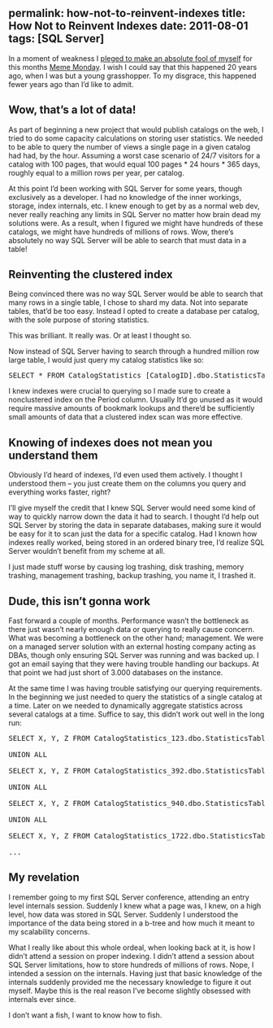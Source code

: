 permalink: how-not-to-reinvent-indexes
title: How Not to Reinvent Indexes
date: 2011-08-01
tags: [SQL Server]
---
In a moment of weakness I [pleged to make an absolute fool of myself](https://twitter.com/#!/improvedk/status/96646125402062849) for this months [Meme Monday](http://thomaslarock.com/2011/07/meme-monday-for-august/). I wish I could say that this happened 20 years ago, when I was but a young grasshopper. To my disgrace, this happened fewer years ago than I’d like to admit.

## Wow, that’s a lot of data!

As part of beginning a new project that would publish catalogs on the web, I tried to do some capacity calculations on storing user statistics. We needed to be able to query the number of views a single page in a given catalog had had, by the hour. Assuming a worst case scenario of 24/7 visitors for a catalog with 100 pages, that would equal 100 pages * 24 hours * 365 days, roughly equal to a million rows per year, per catalog.

At this point I’d been working with SQL Server for some years, though exclusively as a developer. I had no knowledge of the inner workings, storage, index internals, etc. I knew enough to get by as a normal web dev, never really reaching any limits in SQL Server no matter how brain dead my solutions were. As a result, when I figured we might have hundreds of these catalogs, we might have hundreds of millions of rows. Wow, there’s absolutely no way SQL Server will be able to search that must data in a table!

## Reinventing the clustered index

Being convinced there was no way SQL Server would be able to search that many rows in a single table, I chose to shard my data. Not into separate tables, that’d be too easy. Instead I opted to create a database per catalog, with the sole purpose of storing statistics.

This was brilliant. It really was. Or at least I thought so.

Now instead of SQL Server having to search through a hundred million row large table, I would just query my catalog statistics like so:

<pre lang="tsql" escaped="true">SELECT * FROM CatalogStatistics_[CatalogID].dbo.StatisticsTable WHERE Period BETWEEN @X AND @Y</pre>

I knew indexes were crucial to querying so I made sure to create a nonclustered index on the Period column. Usually It’d go unused as it would require massive amounts of bookmark lookups and there’d be sufficiently small amounts of data that a clustered index scan was more effective.

## Knowing of indexes does not mean you understand them

Obviously I’d heard of indexes, I’d even used them actively. I thought I understood them – you just create them on the columns you query and everything works faster, right?

I’ll give myself the credit that I knew SQL Server would need some kind of way to quickly narrow down the data it had to search. I thought I’d help out SQL Server by storing the data in separate databases, making sure it would be easy for it to scan just the data for a specific catalog. Had I known how indexes really worked, being stored in an ordered binary tree, I’d realize SQL Server wouldn’t benefit from my scheme at all.

I just made stuff worse by causing log trashing, disk trashing, memory trashing, management trashing, backup trashing, you name it, I trashed it.

## Dude, this isn’t gonna work

Fast forward a couple of months. Performance wasn’t the bottleneck as there just wasn’t nearly enough data or querying to really cause concern. What was becoming a bottleneck on the other hand; management. We were on a managed server solution with an external hosting company acting as DBAs, though only ensuring SQL Server was running and was backed up. I got an email saying that they were having trouble handling our backups. At that point we had just short of 3.000 databases on the instance.

At the same time I was having trouble satisfying our querying requirements. In the beginning we just needed to query the statistics of a single catalog at a time. Later on we needed to dynamically aggregate statistics across several catalogs at a time. Suffice to say, this didn’t work out well in the long run:

<pre lang="tsql" escaped="true">SELECT X, Y, Z FROM CatalogStatistics_123.dbo.StatisticsTable WHERE Period BETWEEN @X AND @Y

UNION ALL

SELECT X, Y, Z FROM CatalogStatistics_392.dbo.StatisticsTable WHERE Period BETWEEN @X AND @Y

UNION ALL

SELECT X, Y, Z FROM CatalogStatistics_940.dbo.StatisticsTable WHERE Period BETWEEN @X AND @Y

UNION ALL

SELECT X, Y, Z FROM CatalogStatistics_1722.dbo.StatisticsTable WHERE Period BETWEEN @X AND @Y

...</pre>

## My revelation

I remember going to my first SQL Server conference, attending an entry level internals session. Suddenly I knew what a page was, I knew, on a high level, how data was stored in SQL Server. Suddenly I understood the importance of the data being stored in a b-tree and how much it meant to my scalability concerns.

What I really like about this whole ordeal, when looking back at it, is how I didn’t attend a session on proper indexing. I didn’t attend a session about SQL Server limitations, how to store hundreds of millions of rows. Nope, I intended a session on the internals. Having just that basic knowledge of the internals suddenly provided me the necessary knowledge to figure it out myself. Maybe this is the real reason I’ve become slightly obsessed with internals ever since.

I don’t want a fish, I want to know how to fish.
